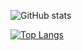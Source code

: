 

![GitHub stats](https://github-readme-stats-seven-beta-29.vercel.app/api?username=rampantspark&show_icons=true&theme=synthwave&count_private=true)



[![Top Langs](https://github-readme-stats-seven-beta-29.vercel.app/api/top-langs/?username=rampantspark&theme=synthwave&langs_count=10&hide=css,asp.net,html,scss,shell,typescript,javascript,glsl,haxe,meson,makefile,nix,roff)](https://github.com/anuraghazra/github-readme-stats)

